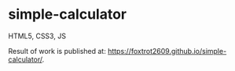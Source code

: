 # simple-calculator
HTML5, CSS3, JS

Result of work is published at: https://foxtrot2609.github.io/simple-calculator/.
